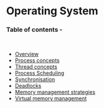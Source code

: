 # Operating System

### Table of contents - 

<br>

+ [Overview](notes/overview.md)
+ [Process concepts](notes/process_concept.md)
+ [Thread concepts](notes/thread_concept.md)
+ [Process Scheduling](notes/process_scheduling.md)
+ [Synchronisation](notes/synchronisation.md)
+ [Deadlocks](notes/deadlocks.md)
+ [Memory management strategies](notes/memory_management_strategies.md)
+ [Virtual memory management](notes/virtual_memory_mgnt.md)

<!-- 
[Topic name](notes/topic_file.md) 
-->
